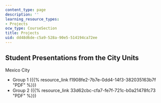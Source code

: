 ```yaml
---
content_type: page
description: ''
learning_resource_types:
- Projects
ocw_type: CourseSection
title: Projects
uid: dd48d6de-c5a9-528a-90e5-514194ca72ee
---
```


Student Presentations from the City Units
-----------------------------------------

Mexico City

*   Group 1 ({{% resource_link f1908fe2-7b7e-0dd4-14f3-382035163b7f "PDF" %}})
*   Group 2 ({{% resource_link 33d62cbc-cfa7-fe7f-721c-b0a21478fc73 "PDF" %}})